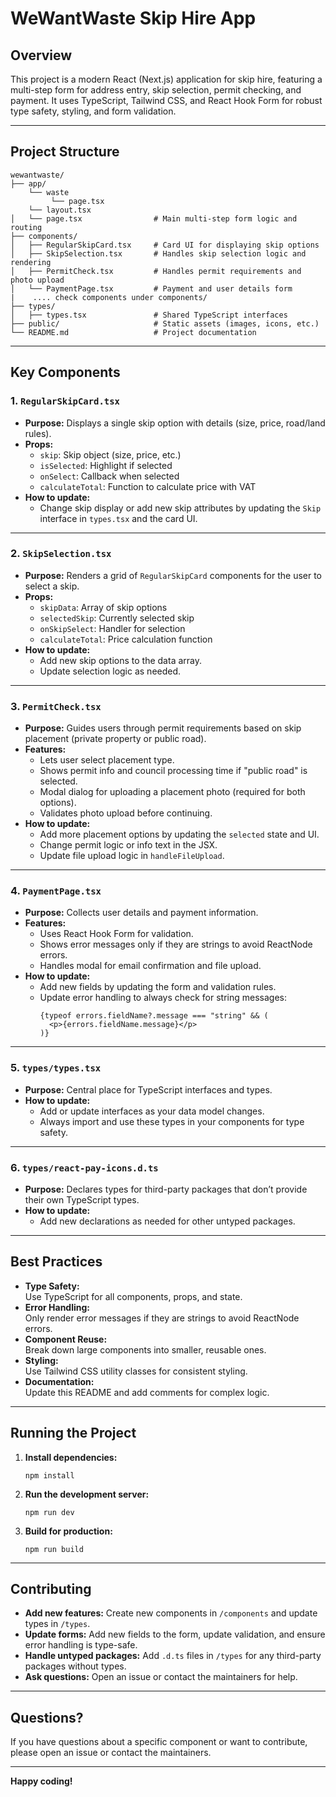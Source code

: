 # WeWantWaste Skip Hire App

## Overview

This project is a modern React (Next.js) application for skip hire, featuring a multi-step form for address entry, skip selection, permit checking, and payment. It uses TypeScript, Tailwind CSS, and React Hook Form for robust type safety, styling, and form validation.

---

## Project Structure

```
wewantwaste/
├── app/
    └── waste
         └── page.tsx       
    └── layout.tsx  
│   └── page.tsx                # Main multi-step form logic and routing
├── components/
│   ├── RegularSkipCard.tsx     # Card UI for displaying skip options
│   ├── SkipSelection.tsx       # Handles skip selection logic and rendering
│   ├── PermitCheck.tsx         # Handles permit requirements and photo upload
│   └── PaymentPage.tsx         # Payment and user details form
|    .... check components under components/
├── types/
│   ├── types.tsx               # Shared TypeScript interfaces
├── public/                     # Static assets (images, icons, etc.)
└── README.md                   # Project documentation
```

---

## Key Components

### 1. `RegularSkipCard.tsx`
- **Purpose:** Displays a single skip option with details (size, price, road/land rules).
- **Props:**  
  - `skip`: Skip object (size, price, etc.)
  - `isSelected`: Highlight if selected
  - `onSelect`: Callback when selected
  - `calculateTotal`: Function to calculate price with VAT
- **How to update:**  
  - Change skip display or add new skip attributes by updating the `Skip` interface in `types.tsx` and the card UI.

---

### 2. `SkipSelection.tsx`
- **Purpose:** Renders a grid of `RegularSkipCard` components for the user to select a skip.
- **Props:**  
  - `skipData`: Array of skip options
  - `selectedSkip`: Currently selected skip
  - `onSkipSelect`: Handler for selection
  - `calculateTotal`: Price calculation function
- **How to update:**  
  - Add new skip options to the data array.
  - Update selection logic as needed.

---

### 3. `PermitCheck.tsx`
- **Purpose:** Guides users through permit requirements based on skip placement (private property or public road).
- **Features:**
  - Lets user select placement type.
  - Shows permit info and council processing time if "public road" is selected.
  - Modal dialog for uploading a placement photo (required for both options).
  - Validates photo upload before continuing.
- **How to update:**  
  - Add more placement options by updating the `selected` state and UI.
  - Change permit logic or info text in the JSX.
  - Update file upload logic in `handleFileUpload`.

---

### 4. `PaymentPage.tsx`
- **Purpose:** Collects user details and payment information.
- **Features:**
  - Uses React Hook Form for validation.
  - Shows error messages only if they are strings to avoid ReactNode errors.
  - Handles modal for email confirmation and file upload.
- **How to update:**  
  - Add new fields by updating the form and validation rules.
  - Update error handling to always check for string messages:
    ```tsx
    {typeof errors.fieldName?.message === "string" && (
      <p>{errors.fieldName.message}</p>
    )}
    ```

---

### 5. `types/types.tsx`
- **Purpose:** Central place for TypeScript interfaces and types.
- **How to update:**  
  - Add or update interfaces as your data model changes.
  - Always import and use these types in your components for type safety.

---

### 6. `types/react-pay-icons.d.ts`
- **Purpose:** Declares types for third-party packages that don’t provide their own TypeScript types.
- **How to update:**  
  - Add new declarations as needed for other untyped packages.

---

## Best Practices

- **Type Safety:**  
  Use TypeScript for all components, props, and state.
- **Error Handling:**  
  Only render error messages if they are strings to avoid ReactNode errors.
- **Component Reuse:**  
  Break down large components into smaller, reusable ones.
- **Styling:**  
  Use Tailwind CSS utility classes for consistent styling.
- **Documentation:**  
  Update this README and add comments for complex logic.

---

## Running the Project

1. **Install dependencies:**
   ```
   npm install
   ```
2. **Run the development server:**
   ```
   npm run dev
   ```
3. **Build for production:**
   ```
   npm run build
   ```

---

## Contributing

- **Add new features:** Create new components in `/components` and update types in `/types`.
- **Update forms:** Add new fields to the form, update validation, and ensure error handling is type-safe.
- **Handle untyped packages:** Add `.d.ts` files in `/types` for any third-party packages without types.
- **Ask questions:** Open an issue or contact the maintainers for help.

---

## Questions?

If you have questions about a specific component or want to contribute, please open an issue or contact the maintainers.

---

**Happy coding!**